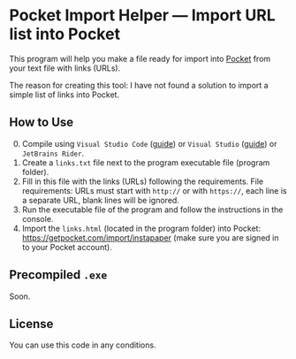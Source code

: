# Pocket Import Helper — Import URL list into Pocket

This program will help you make a file ready for import into [Pocket](https://getpocket.com/) from your text file with links (URLs).

The reason for creating this tool: I have not found a solution to import a simple list of links into Pocket.

## How to Use

0. Compile using `Visual Studio Code` ([guide](https://code.visualstudio.com/docs/languages/dotnet)) or `Visual Studio` ([guide](https://docs.microsoft.com/en-us/visualstudio/get-started/csharp/tutorial-console?view=vs-2022)) or `JetBrains Rider`.
1. Create a `links.txt` file next to the program executable file (program folder).
2. Fill in this file with the links (URLs) following the requirements. File requirements: URLs must start with `http://` or with `https://`, each line is a separate URL, blank lines will be ignored.
3. Run the executable file of the program and follow the instructions in the console.
4. Import the `links.html` (located in the program folder) into Pocket: https://getpocket.com/import/instapaper (make sure you are signed in to your Pocket account).

## Precompiled `.exe`

Soon.

## License

You can use this code in any conditions.
